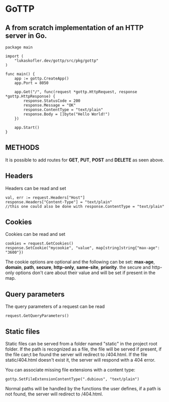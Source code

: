 # GoTTP

## A from scratch implementation of an HTTP server in Go.

```
package main

import (
	"lukaskofler.dev/gottp/src/pkg/gottp"
)

func main() {
	app := gottp.CreateApp()
	app.Port = 8050

	app.Get("/", func(request *gottp.HttpRequest, response *gottp.HttpResponse) {
		response.StatusCode = 200
		response.Message = "OK"
		response.ContentType = "text/plain"
		response.Body = []byte("Hello World!")
	})

	app.Start()
}
```

## METHODS

It is possible to add routes for **GET**, **PUT**, **POST** and **DELETE** as seen above.


## Headers

Headers can be read and set
```
val, err := request.Headers["Host"]
response.Headers["Content-Type"] = "text/plain"
//this one could also be done with response.ContentType = "text/plain"
```

## Cookies

Cookies can be read and set
```
cookies = request.GetCookies()
response.SetCookie("mycookie", "value", map[string]string{"max-age": "3600"})
```
The cookie options are optional and the following can be set: **max-age**, **domain**, **path**, **secure**, **http-only**, **same-site**, **priority**.
the secure and http-only options don't care about their value and will be set if present in the map.

## Query parameters

The query parameters of a request can be read
```
request.GetQueryParameters()
```

## Static files

Static files can be served from a folder named "static" in the project root folder.
If the path is recognized as a file, the file will be served if present, if the file can;t be found the server will redirect to /404.html.
If the file static/404.html doesn't exist it, the server will respond with a 404 error.

You can associate missing file extensions with a content type:
```
gottp.SetFileExtensionContentType(".dubious", "text/plain")
```

Normal paths will be handled by the functions the user defines, if a path is not found, the server will redirect to /404.html.

